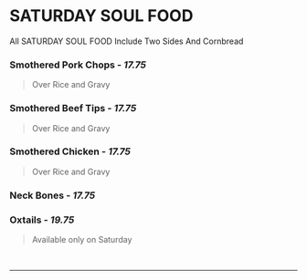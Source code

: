 # SATURDAY SOUL FOOD

<Banner>All SATURDAY SOUL FOOD Include Two <router-link to="/menu/sides" class="white">Sides</router-link> And Cornbread</Banner>

### Smothered Pork Chops - *17.75*
> Over Rice and Gravy
### Smothered Beef Tips - *17.75*
> Over Rice and Gravy
### Smothered Chicken - *17.75*
> Over Rice and Gravy
### Neck Bones - *17.75*
### Oxtails - *19.75*
> Available only on Saturday

<br>
<hr>
<Available/>
<Disclaimer/>